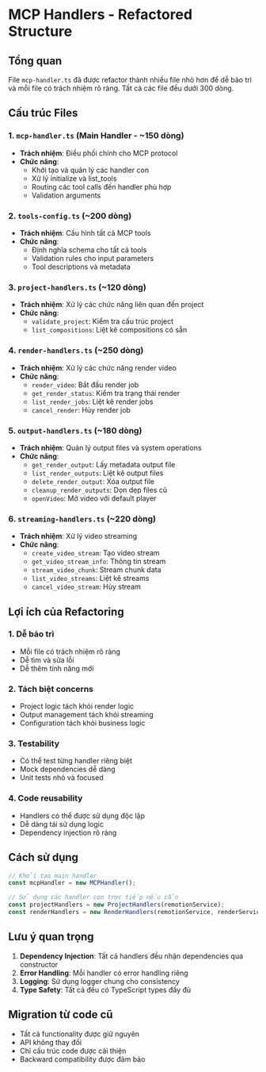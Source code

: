 # MCP Handlers - Refactored Structure

## Tổng quan

File `mcp-handler.ts` đã được refactor thành nhiều file nhỏ hơn để dễ bảo trì và mỗi file có trách nhiệm rõ ràng. Tất cả các file đều dưới 300 dòng.

## Cấu trúc Files

### 1. `mcp-handler.ts` (Main Handler - ~150 dòng)
- **Trách nhiệm**: Điều phối chính cho MCP protocol
- **Chức năng**: 
  - Khởi tạo và quản lý các handler con
  - Xử lý initialize và list_tools
  - Routing các tool calls đến handler phù hợp
  - Validation arguments

### 2. `tools-config.ts` (~200 dòng)
- **Trách nhiệm**: Cấu hình tất cả MCP tools
- **Chức năng**:
  - Định nghĩa schema cho tất cả tools
  - Validation rules cho input parameters
  - Tool descriptions và metadata

### 3. `project-handlers.ts` (~120 dòng)
- **Trách nhiệm**: Xử lý các chức năng liên quan đến project
- **Chức năng**:
  - `validate_project`: Kiểm tra cấu trúc project
  - `list_compositions`: Liệt kê compositions có sẵn

### 4. `render-handlers.ts` (~250 dòng)
- **Trách nhiệm**: Xử lý các chức năng render video
- **Chức năng**:
  - `render_video`: Bắt đầu render job
  - `get_render_status`: Kiểm tra trạng thái render
  - `list_render_jobs`: Liệt kê render jobs
  - `cancel_render`: Hủy render job

### 5. `output-handlers.ts` (~180 dòng)
- **Trách nhiệm**: Quản lý output files và system operations
- **Chức năng**:
  - `get_render_output`: Lấy metadata output file
  - `list_render_outputs`: Liệt kê output files
  - `delete_render_output`: Xóa output file
  - `cleanup_render_outputs`: Dọn dẹp files cũ
  - `openVideo`: Mở video với default player

### 6. `streaming-handlers.ts` (~220 dòng)
- **Trách nhiệm**: Xử lý video streaming
- **Chức năng**:
  - `create_video_stream`: Tạo video stream
  - `get_video_stream_info`: Thông tin stream
  - `stream_video_chunk`: Stream chunk data
  - `list_video_streams`: Liệt kê streams
  - `cancel_video_stream`: Hủy stream

## Lợi ích của Refactoring

### 1. **Dễ bảo trì**
- Mỗi file có trách nhiệm rõ ràng
- Dễ tìm và sửa lỗi
- Dễ thêm tính năng mới

### 2. **Tách biệt concerns**
- Project logic tách khỏi render logic
- Output management tách khỏi streaming
- Configuration tách khỏi business logic

### 3. **Testability**
- Có thể test từng handler riêng biệt
- Mock dependencies dễ dàng
- Unit tests nhỏ và focused

### 4. **Code reusability**
- Handlers có thể được sử dụng độc lập
- Dễ dàng tái sử dụng logic
- Dependency injection rõ ràng

## Cách sử dụng

```typescript
// Khởi tạo main handler
const mcpHandler = new MCPHandler();

// Sử dụng các handler con trực tiếp nếu cần
const projectHandlers = new ProjectHandlers(remotionService);
const renderHandlers = new RenderHandlers(remotionService, renderService);
```

## Lưu ý quan trọng

1. **Dependency Injection**: Tất cả handlers đều nhận dependencies qua constructor
2. **Error Handling**: Mỗi handler có error handling riêng
3. **Logging**: Sử dụng logger chung cho consistency
4. **Type Safety**: Tất cả đều có TypeScript types đầy đủ

## Migration từ code cũ

- Tất cả functionality được giữ nguyên
- API không thay đổi
- Chỉ cấu trúc code được cải thiện
- Backward compatibility được đảm bảo
